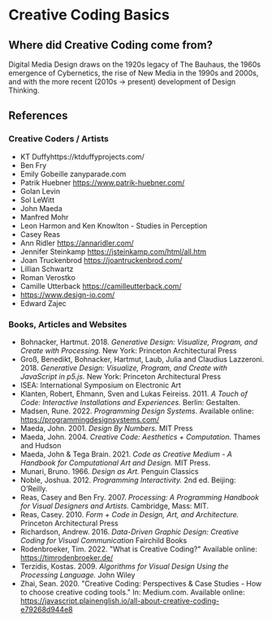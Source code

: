 # Creative Coding Basics

## Where did Creative Coding come from?
Digital Media Design draws on the 1920s legacy of The Bauhaus, the 1960s emergence of Cybernetics, the rise of New Media in the 1990s and 2000s, and with the more recent (2010s -> present) development of Design Thinking. 

## References
### Creative Coders / Artists

- KT Duffyhttps://ktduffyprojects.com/
- Ben Fry
- Emily Gobeille zanyparade.com
- Patrik Huebner https://www.patrik-huebner.com/
- Golan Levin
- Sol LeWitt
- John Maeda
- Manfred Mohr
- Leon Harmon and Ken Knowlton - Studies in Perception
- Casey Reas
- Ann Ridler https://annaridler.com/
- Jennifer Steinkamp https://jsteinkamp.com/html/all.htm
- Joan Truckenbrod https://joantruckenbrod.com/
- Lillian Schwartz
- Roman Verostko
- Camille Utterback https://camilleutterback.com/
- https://www.design-io.com/
- Edward Zajec


### Books, Articles and Websites

- Bohnacker, Hartmut. 2018. *Generative Design: Visualize, Program, and Create with Processing.* New York: Princeton Architectural Press
- Groß, Benedikt, Bohnacker, Hartmut, Laub, Julia and Claudius Lazzeroni. 2018. *Generative Design: Visualize, Program, and Create with JavaScript in p5.js.* New York: Princeton Architectural Press
- ISEA: International Symposium on Electronic Art
- Klanten, Robert, Ehmann, Sven and Lukas Feireiss. 2011. *A Touch of Code: Interactive Installations and Experiences.* Berlin: Gestalten.
- Madsen, Rune. 2022. *Programming Design Systems.* Available online: https://programmingdesignsystems.com/
- Maeda, John. 2001. *Design By Numbers.* MIT Press
- Maeda, John. 2004. *Creative Code: Aesthetics + Computation.* Thames and Hudson 
- Maeda, John & Tega Brain. 2021. *Code as Creative Medium - A Handbook for Computational Art and Design.* MIT Press.
- Munari, Bruno. 1966. *Design as Art.* Penguin Classics
- Noble, Joshua. 2012. *Programming Interactivity.* 2nd ed. Beijing: O’Reilly.
- Reas, Casey and Ben Fry. 2007. *Processing: A Programming Handbook for Visual Designers and Artists.* Cambridge, Mass: MIT.
- Reas, Casey. 2010. *Form + Code in Design, Art, and Architecture.* Princeton Architectural Press
- Richardson, Andrew. 2016. *Data-Driven Graphic Design: Creative Coding for Visual Communication* Fairchild Books
- Rodenbroeker, Tim. 2022. "What is Creative Coding?" Available online: https://timrodenbroeker.de/
- Terzidis, Kostas. 2009. *Algorithms for Visual Design Using the Processing Language.* John Wiley 
- Zhai, Sean. 2020. "Creative Coding: Perspectives & Case Studies - How to choose creative coding tools." In: Medium.com. Available online: https://javascript.plainenglish.io/all-about-creative-coding-e79268d944e8



